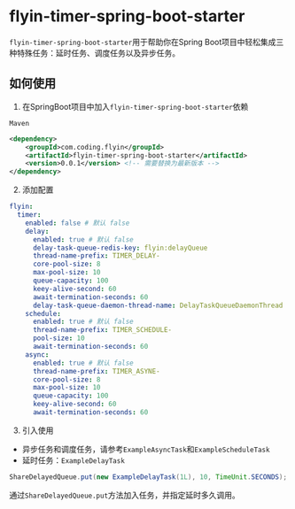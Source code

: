 # flyin-timer-spring-boot-starter

`flyin-timer-spring-boot-starter`用于帮助你在Spring Boot项目中轻松集成三种特殊任务：延时任务、调度任务以及异步任务。

## 如何使用

1. 在SpringBoot项目中加入`flyin-timer-spring-boot-starter`依赖

`Maven`

```xml
<dependency>
    <groupId>com.coding.flyin</groupId>
    <artifactId>flyin-timer-spring-boot-starter</artifactId>
    <version>0.0.1</version> <!-- 需要替换为最新版本 -->
</dependency>
```

2. 添加配置

```yaml
flyin:
  timer:
    enabled: false # 默认 false
    delay:
      enabled: true # 默认 false
      delay-task-queue-redis-key: flyin:delayQueue
      thread-name-prefix: TIMER_DELAY-
      core-pool-size: 8
      max-pool-size: 10
      queue-capacity: 100
      keey-alive-second: 60
      await-termination-seconds: 60
      delay-task-queue-daemon-thread-name: DelayTaskQueueDaemonThread
    schedule:
      enabled: true # 默认 false
      thread-name-prefix: TIMER_SCHEDULE-
      pool-size: 10
      await-termination-seconds: 60
    async:
      enabled: true # 默认 false
      thread-name-prefix: TIMER_ASYNE-
      core-pool-size: 8
      max-pool-size: 10
      queue-capacity: 100
      keey-alive-second: 60
      await-termination-seconds: 60
```

3. 引入使用

- 异步任务和调度任务，请参考`ExampleAsyncTask`和`ExampleScheduleTask`
- 延时任务：`ExampleDelayTask`

```java
ShareDelayedQueue.put(new ExampleDelayTask(1L), 10, TimeUnit.SECONDS);
```

通过`ShareDelayedQueue.put`方法加入任务，并指定延时多久调用。



